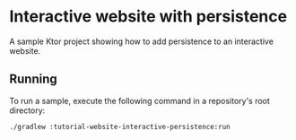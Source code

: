 # Interactive website with persistence

A sample Ktor project showing how to add persistence to an interactive website.

## Running

To run a sample, execute the following command in a repository's root directory:
```bash
./gradlew :tutorial-website-interactive-persistence:run
```
